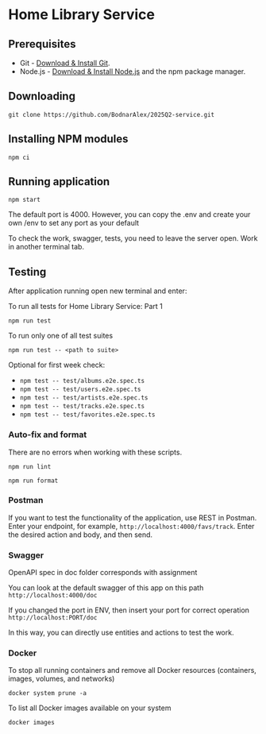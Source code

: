 # Home Library Service

## Prerequisites

- Git - [Download & Install Git](https://git-scm.com/downloads).
- Node.js - [Download & Install Node.js](https://nodejs.org/en/download/) and the npm package manager.

## Downloading

```
git clone https://github.com/BodnarAlex/2025Q2-service.git
```

## Installing NPM modules

```
npm ci
```

## Running application

```
npm start
```

The default port is 4000. However, you can copy the .env and create your own /env to set any port as your default

To check the work, swagger, tests, you need to leave the server open.
Work in another terminal tab.

## Testing

After application running open new terminal and enter:

To run all tests for Home Library Service: Part 1

```
npm run test
```

To run only one of all test suites

```
npm run test -- <path to suite>
```

Optional for first week check:
- `npm test -- test/albums.e2e.spec.ts`
- `npm test -- test/users.e2e.spec.ts`
- `npm test -- test/artists.e2e.spec.ts`
- `npm test -- test/tracks.e2e.spec.ts`
- `npm test -- test/favorites.e2e.spec.ts`

### Auto-fix and format

There are no errors when working with these scripts.

```
npm run lint
```

```
npm run format
```

### Postman

If you want to test the functionality of the application, use REST in Postman.
Enter your endpoint, for example, `http://localhost:4000/favs/track`.
Enter the desired action and body, and then send.

### Swagger

OpenAPI spec in doc folder corresponds with assignment

You can look at the default swagger of this app on this path
`http://localhost:4000/doc`

If you changed the port in ENV, then insert your port for correct operation
`http://localhost:PORT/doc`

In this way, you can directly use entities and actions to test the work.

### Docker

To stop all running containers and remove all Docker resources (containers, images, volumes, and networks)

```
docker system prune -a
```

To list all Docker images available on your system

```
docker images
```